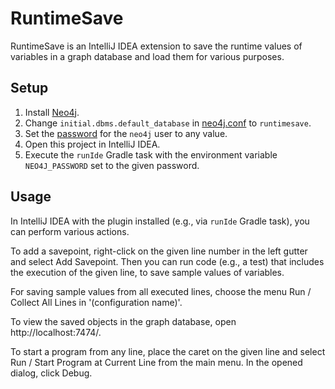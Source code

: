 # RuntimeSave

RuntimeSave is an IntelliJ IDEA extension to save the runtime values of variables in a graph database and load them for various purposes.

## Setup

1. Install [Neo4j](https://neo4j.com/docs/operations-manual/current/installation/).
2. Change `initial.dbms.default_database` in [neo4j.conf](https://neo4j.com/docs/operations-manual/current/database-administration/standard-databases/configuration-parameters/) to `runtimesave`.
3. Set the [password](https://neo4j.com/docs/operations-manual/current/configuration/set-initial-password/) for the `neo4j` user to any value.
4. Open this project in IntelliJ IDEA.
5. Execute the `runIde` Gradle task with the environment variable `NEO4J_PASSWORD` set to the given password.  

## Usage

In IntelliJ IDEA with the plugin installed (e.g., via `runIde` Gradle task), you can perform various actions.

To add a savepoint, right-click on the given line number in the left gutter and select Add Savepoint. Then you can run code (e.g., a test) that includes the execution of the given line, to save sample values of variables.

For saving sample values from all executed lines, choose the menu Run / Collect All Lines in '(configuration name)'.

To view the saved objects in the graph database, open http://localhost:7474/.

To start a program from any line, place the caret on the given line and select Run / Start Program at Current Line from the main menu. In the opened dialog, click Debug.
